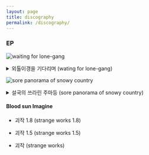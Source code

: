```yaml
---
layout: page
title: discography
permalink: /discography/
---
```

### EP

![waiting for lone-gang](https://user-images.githubusercontent.com/88064813/127306889-c2d3608b-b31e-4b7d-a0c0-7b6a015b7f19.jpg)   
<details> <summary>외톨이갱을 기다리며 (wating for lone-gang)</summary>
<div markdown="1">
  released January 25, 2019<br>   
  all songs by gim llama<br>
  cover designed by kimmoondog<br>    
  compact disc -> <a href="http://gimbabrecords.com/product/detail.html?product_no=12948&cate_no=29&display_group=1">gimbabrecords</a>
  | <a href="https://www.hyangmusic.com/View.php?cate_code=KINR&code=4675&album_mode=music">hyangmusic</a><br>
  digital album -> <a href="https://gimllama.bandcamp.com/album/waiting-for-lone-gang">bandcamp</a>
  | <a href="https://open.spotify.com/album/2C0aLwmX66ab2iGDcPPSDf?si=rZETRJNWTQW2d-4cVS2d6Q&dl_branch=1">spotify</a><br>
</div>
</details>

![sore panorama of snowy country](https://user-images.githubusercontent.com/88064813/127309720-0f152b63-0190-419a-a5ed-fdaa67d7d63a.jpg)   
<details> <summary>설국의 쓰라린 주마등 (sore panorama of snowy country)</summary>
<div markdown="1">
released July 6, 2016<br>   
  all songs by gim llama<br>
  cover painted by chitosan<br>
</div>
</details>

#### Blood sun Imagine

- 괴작 1.8 (strange works 1.8)

- 괴작 1.5 (strange works 1.5)

- 괴작 (strange works)
